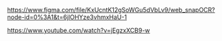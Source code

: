 https://www.figma.com/file/KxUcntK12gSoWGu5dVbLv9/web_snapOCR?node-id=0%3A1&t=6jlOHYze3vhmxHaU-1

https://www.youtube.com/watch?v=jEgzxXCB9-w